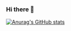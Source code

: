 ### Hi there 👋

<!--
**danielsaluceste/danielsaluceste** is a ✨ _special_ ✨ repository because its `README.md` (this file) appears on your GitHub profile.

Here are some ideas to get you started:

- 🔭 I’m currently working on DataCake...
- 📚 I am student of computer science at the UNISAGRADO (Centro Universitário Sagrado Coração).
- 👯 I’m looking to collaborate on ...
- 🤔 I’m looking for help with ...
- 💬 Ask me about ...
- 📫 How to reach me: ...
- 😄 Pronouns: ...
- ⚡ Fun fact: ...
-->

[![Anurag's GitHub stats](https://github-readme-stats.vercel.app/api?username=danielsaluceste)](https://github.com/anuraghazra/github-readme-stats)

